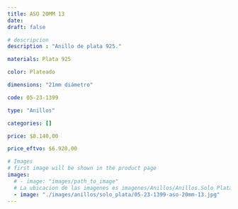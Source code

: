 ```yaml
---
title: ASO 20MM 13
date: 
draft: false

# descripcion
description : "Anillo de plata 925."

materials: Plata 925

color: Plateado

dimensions: "21mm diámetro"

code: 05-23-1399

type: "Anillos"

categories: []

price: $8.140,00

price_eftvo: $6.920,00

# Images
# first image will be shown in the product page
images:
  # - image: "images/path_to_image"
  # La ubicacion de las imagenes es imagenes/Anillos/Anillos.Solo Plata/05-23-1399-aso-20mm-13
  - image: "./images/anillos/solo_plata/05-23-1399-aso-20mm-13.jpg"
---
```

